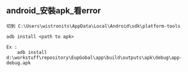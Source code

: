 android_安裝apk_看error
---
	切到 C:\Users\wistronits\AppData\Local\Android\sdk\platform-tools

	adb install <path to apk>

	Ex : 
		adb install d:\workstuff\repository\EupGobal\app\build\outputs\apk\debug\app-debug.apk

